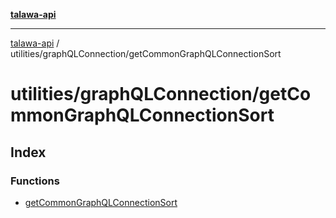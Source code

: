 [**talawa-api**](../../../README.md)

***

[talawa-api](../../../modules.md) / utilities/graphQLConnection/getCommonGraphQLConnectionSort

# utilities/graphQLConnection/getCommonGraphQLConnectionSort

## Index

### Functions

- [getCommonGraphQLConnectionSort](functions/getCommonGraphQLConnectionSort.md)
